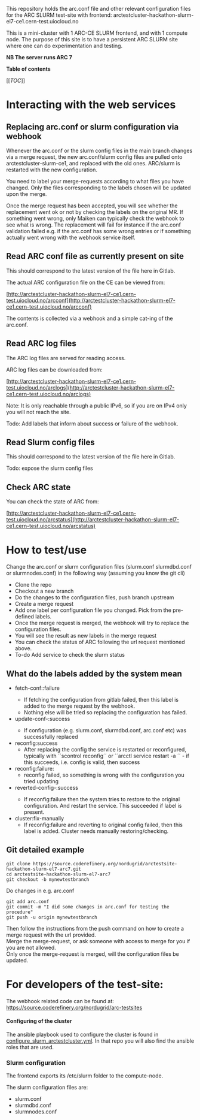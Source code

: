 This repository holds the arc.conf file and other relevant configuration files for the ARC SLURM test-site with frontend: arctestcluster-hackathon-slurm-el7-ce1.cern-test.uiocloud.no

This is a mini-cluster with 1 ARC-CE SLURM frontend, and with 1 compute node. The purpose of this site is to have a persistent ARC SLURM site where one can do experimentation and testing. 

**NB The server runs ARC 7**
    
**Table of contents**

[[_TOC_]] 



# Interacting with the web services


## Replacing arc.conf or slurm configuration via webhook 

Whenever the arc.conf or the slurm config files in the main branch changes via a merge request, the new arc.conf/slurm config files are pulled onto arctestcluster-slurm-ce1, and replaced with the old ones. ARC/slurm is restarted with the new configuration. 

You need to label your merge-requests according to what files you have changed. Only the files corresponding to the labels chosen will be updated upon the merge. 

Once the merge request has been accepted, you will see whether the replacement went ok or not by checking the labels on the original MR. If something went wrong, only Maiken can typically check the webhook to see what is wrong. 
The replacement will fail for instance if the arc.conf validation failed e.g. if the arc.conf has some wrong entries or if something actually went wrong with the webhook service itself. 

## Read ARC conf file as currently  present on site
This should correspond to the latest version of the file here in Gitlab. 

The actual ARC configuration file on the CE can be viewed from:

[http://arctestcluster-hackathon-slurm-el7-ce1.cern-test.uiocloud.no/arcconf](http://arctestcluster-hackathon-slurm-el7-ce1.cern-test.uiocloud.no/arcconf)

The contents is collected via a webhook and a simple cat-ing of the arc.conf. 
## Read ARC log files

The ARC log files are served for reading access. 

ARC log files can be downloaded from:

[http://arctestcluster-hackathon-slurm-el7-ce1.cern-test.uiocloud.no/arclogs](http://arctestcluster-hackathon-slurm-el7-ce1.cern-test.uiocloud.no/arclogs)

Note:  It is only reachable through a public IPv6, so if you are on IPv4 only you will not reach the site.

Todo: Add labels that inform about success or failure of the webhook. 

## Read Slurm config files
This should correspond to the latest version of the file here in Gitlab. 

Todo: expose the slurm config files


## Check ARC state

You can check the state of ARC from: 

[http://arctestcluster-hackathon-slurm-el7-ce1.cern-test.uiocloud.no/arcstatus](http://arctestcluster-hackathon-slurm-el7-ce1.cern-test.uiocloud.no/arcstatus)


# How to test/use
Change the arc.conf or slurm configuration files (slurm.conf slurmdbd.conf or slurmnodes.conf) in the following way 
(assuming you know the git cli)

- Clone the repo
- Checkout a new branch 
- Do the changes to the configuration files, push branch upstream
- Create a merge request
- Add one label per configuration file you changed. Pick from the pre-defined labels.  
- Once the merge request is merged, the webhook will try to replace the configuration files.
- You will see the result as new labels in the merge request
- You can check the status of ARC following the url request mentioned above. 
- To-do Add service to check the slurm status

## What do the labels added by the system mean 

- fetch-conf:<conftype>:failure
  - If fetching the configuration from gitlab failed, then this label is added to the merge request by the webhook.
  - Nothing else will be tried so replacing the configuration has failed. 
- update-conf-<conftype>:success 
  - If configuration (e.g. slurm.conf, slurmdbd.conf, arc.conf etc) was successfully replaced
- reconfig:success
  -  After replacing the config the service is restarted or reconfigured, typically with ´´scontrol reconfig´´ or ´´arcctl service restart -a ´´ - if this succeeds, i.e. config is valid, then success
- reconfig:failure: 
  - reconfig failed, so something is wrong with the configuration you tried updating
- reverted-config-<conftype>:success
  - If reconfig:failure then the system tries to restore to the original configuration. And restart the service. This succeeded if label is present.
- cluster:fix-manually 
  - If reconfig:failure and reverting to original config failed, then this label is added. Cluster needs manually restoring/checking. 



## Git detailed example
    git clone https://source.coderefinery.org/nordugrid/arctestsite-hackathon-slurm-el7-arc7.git
    cd arctestsite-hackathon-slurm-el7-arc7
    git checkout -b mynewtestbranch

Do changes in e.g. arc.conf

    git add arc.conf
    git commit -m "I did some changes in arc.conf for testing the procedure"
    git push -u origin mynewtestbranch

Then follow the instructions from the push command on how to create a merge request with the url provided. <br>
Merge the merge-request, or ask someone with access to merge for you if you are not allowed.<br>
Only once the merge-request is merged, will the configuration files be updated.


# For developers of the test-site:
The webhook related code can be found at: https://source.coderefinery.org/nordugrid/arc-testsites

#### Configuring of the cluster
The ansible playbook used to configure the cluster is found in [configure_slurm_arctestcluster.yml](https://source.coderefinery.org/maikenp/sysadmin/-/blob/master/configure/configure_slurm_arctestcluster.yml). In that repo you will also find the ansible roles that are used. 

### Slurm configuration
The frontend exports its /etc/slurm folder to the compute-node. 

The slurm configuration files are:

 - slurm.conf
 - slurmdbd.conf
 - slurmnodes.conf




